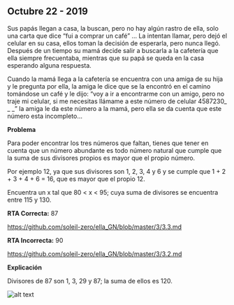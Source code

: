 ## Octubre 22 - 2019


   Sus papás llegan a casa, la buscan, pero no hay algún rastro de ella, solo una carta que dice “fui a comprar un café” … La intentan llamar, pero dejó el celular en su casa, ellos toman la decisión de esperarla, pero nunca llegó.
Después de un tiempo su mamá decide salir a buscarla a la cafetería que ella siempre frecuentaba, mientras que su papá se queda en la casa esperando alguna respuesta.

Cuando la mamá llega a la cafetería se encuentra con una amiga de su hija y le pregunta por ella, la amiga le dice que se la encontró en el camino tomándose un café y le dijo: “voy a ir a encontrarme con un amigo, pero no traje mi celular, si me necesitas llámame a este número de celular 4587230_ _ _” la amiga le da este número a la mamá, pero ella se da cuenta que este número esta incompleto…

**Problema**

Para poder encontrar los tres números que faltan, tienes que tener en cuenta que un número abundante es todo número natural que cumple que la suma de sus divisores propios es mayor que el propio número.

Por ejemplo 12, ya que sus divisores son 1, 2, 3, 4 y 6 y se cumple que 1 + 2 + 3 + 4 + 6 = 16, que es mayor que el propio 12.

Encuentra un x tal que 80 < x < 95; cuya suma de divisores se encuentra entre 115 y 130.


**RTA Correcta:** 87

https://github.com/soleil-zero/ella_GN/blob/master/3/3.3.md

**RTA Incorrecta:** 90

https://github.com/soleil-zero/ella_GN/blob/master/3/3.2.md

**Explicación**

Divisores de 87 son 1, 3, 29 y 87; la suma de ellos es 120.


![alt text](https://github.com/soleil-zero/ella_GN/blob/master/Im%C3%A1genes/2/2.1.jpg "title")
